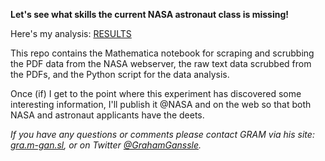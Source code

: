 <strong>Let's see what skills the current NASA astronaut class is missing!</strong>

Here's my analysis: <a href=https://github.com/gganssle/astroBio/blob/master/results.pdf> RESULTS </a>

This repo contains the Mathematica notebook for scraping and scrubbing the PDF data from the NASA webserver, the raw text data scrubbed from the PDFs, and the Python script for the data analysis.

Once (if) I get to the point where this experiment has discovered some interesting information, I'll publish it @NASA and on the web so that both NASA and astronaut applicants have the deets.

<i>If you have any questions or comments please contact GRAM via his site: <a href=http://gra.m-gan.sl>gra.m-gan.sl</a>, or on Twitter <a href=www.twitter.com/grahamganssle>@GrahamGanssle</a>.</i>
